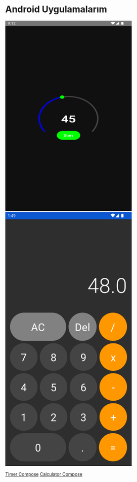 # Android Uygulamalarım

<p>
  <a href="https://github.com/pekeramazan/TimerCompose" title="Timer Compose">
    <img src="https://github.com/pekeramazan/pekeramazan/blob/main/images/timer.png" width="400" height="600" alt="Timer Compose">
  </a>
  <a href="https://github.com/pekeramazan/CalculatorCompose" title="Calculator Compose">
    <img src="https://github.com/pekeramazan/pekeramazan/blob/main/images/calculator.png" width="400" height="800" alt="Calculator Compose">
  </a>
</p>
<p>
  <a href="https://github.com/pekeramazan/TimerCompose" title="Timer Compose">Timer Compose</a>
  <a href="https://github.com/pekeramazan/CalculatorCompose" title="Calculator Compose">Calculator Compose</a>
</p>
